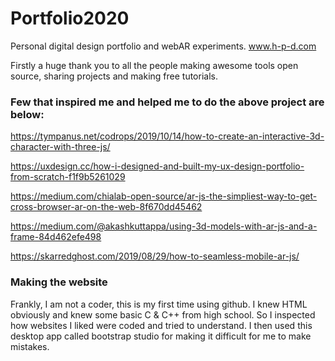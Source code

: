 # Portfolio2020
Personal digital design portfolio and webAR experiments. www.h-p-d.com

Firstly a huge thank you to all the people making awesome tools open source, sharing projects and making free tutorials.

<h3>Few that inspired me and helped me to do the above project are below:</h3>

https://tympanus.net/codrops/2019/10/14/how-to-create-an-interactive-3d-character-with-three-js/

https://uxdesign.cc/how-i-designed-and-built-my-ux-design-portfolio-from-scratch-f1f9b5261029

https://medium.com/chialab-open-source/ar-js-the-simpliest-way-to-get-cross-browser-ar-on-the-web-8f670dd45462

https://medium.com/@akashkuttappa/using-3d-models-with-ar-js-and-a-frame-84d462efe498

https://skarredghost.com/2019/08/29/how-to-seamless-mobile-ar-js/


<h3>Making the website</h3>

Frankly, I am not a coder, this is my first time using github. I knew HTML obviously and knew some basic C & C++ from high school.
So I inspected how websites I liked were coded and tried to understand.
I then used this desktop app called bootstrap studio for making it difficult for me to make mistakes.
